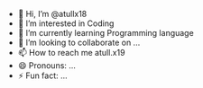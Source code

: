 - 👋 Hi, I’m @atullx18
- 👀 I’m interested in  Coding
- 🌱 I’m currently learning Programming language
- 💞️ I’m looking to collaborate on ...
- 📫 How to reach me atull.x19
- 😄 Pronouns: ...
- ⚡ Fun fact: ...

<!---
atullx18/atullx18 is a ✨ special ✨ repository because its `README.md` (this file) appears on your GitHub profile.
You can click the Preview link to take a look at your changes.
--->
